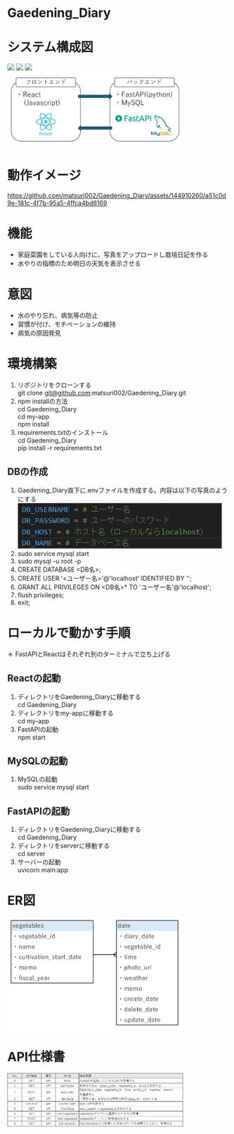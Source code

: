 # Gaedening_Diary

# システム構成図
<img src="https://img.shields.io/badge/-React-61DAFB.svg?logo=react&style=plastic"> <img src="https://img.shields.io/badge/-FastAPI-009688.svg?logo=fastapi&style=plastic"> <img src="https://img.shields.io/badge/-Mysql-4479A1.svg?logo=mysql&style=plastic">  
<img src="docs/system_configuration.png" width="400">





# 動作イメージ
https://github.com/matsuri002/Gaedening_Diary/assets/144910260/a51c0d9e-181c-4f7b-95a5-4ffca4bd6169



# 機能
- 家庭菜園をしている人向けに、写真をアップロードし栽培日記を作る
- 水やりの指標のため明日の天気を表示させる

# 意図
- 水のやり忘れ、病気等の防止
- 習慣が付け、モチベーションの維持
- 病気の原因発見

# 環境構築
1. リポジトリをクローンする  
git clone git@github.com:matsuri002/Gaedening_Diary.git
2. npm installの方法  
cd Gaedening_Diary  
cd my-app  
npm install
3. requirements.txtのインストール  
cd Gaedening_Diary  
pip install -r requirements.txt

## DBの作成
1. Gaedening_Diary直下に.envファイルを作成する。内容は以下の写真のようにする  
![alt text](docs/db_setting.png)
2. sudo service mysql start
3. sudo mysql -u root -p
4. CREATE DATABASE <DB名>;
5. CREATE USER '<ユーザー名>'@'localhost' IDENTIFIED BY '<password>';
6. GRANT ALL PRIVILEGES ON <DB名>* TO 'ユーザー名'@'localhost';
7. flush privileges;
8. exit;


# ローカルで動かす手順  
＊ FastAPIとReactはそれぞれ別のターミナルで立ち上げる
## Reactの起動
1. ディレクトリをGaedening_Diaryに移動する  
cd Gaedening_Diary
2. ディレクトリをmy-appに移動する  
cd my-app
3. FastAPIの起動  
npm start

## MySQLの起動
1. MySQLの起動  
sudo service mysql start

## FastAPIの起動
1. ディレクトリをGaedening_Diaryに移動する  
cd Gaedening_Diary
2. ディレクトリをserverに移動する  
cd server
3. サーバーの起動  
uvicorn main:app


# ER図
<img src="docs/ER.png" width="400">

# API仕様書
<img src="docs/API.png" width="400">

